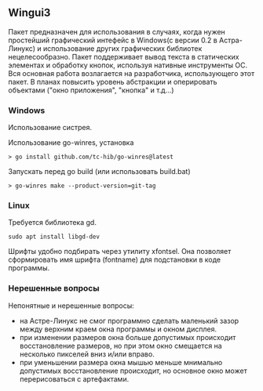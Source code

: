 ## Wingui3

Пакет предназначен для использования в случаях, когда нужен простейший графический интефейс в Windows(c версии 0.2 в Астра-Линукс) и использование других графических библиотек нецелесообразно. Пакет поддерживает вывод текста в статических элементах и обработку кнопок, используя нативные инструменты ОС. Вся основная работа возлагается на разработчика, использующего этот пакет.
В планах повысить уровень абстракции и оперировать объектами ("окно приложения", "кнопка" и т.д...)

### Windows

Использование систрея.

Использование go-winres, установка
```
> go install github.com/tc-hib/go-winres@latest
```
Запускать перед go build (или использовать build.bat)
```
> go-winres make --product-version=git-tag
```

### Linux

Требуется библиотека gd.
```
sudo apt install libgd-dev
```

Шрифты удобно подбирать через утилиту xfontsel.
Она позволяет сформировать имя шрифта (fontname) для подстановки в коде программы.

### Нерешенные вопросы

Непонятные и нерешенные вопросы:
- на Астре-Линукс не смог программно сделать маленький зазор между верхним краем окна программы и окном дисплея.
- при изменении размеров окна больше допустимых происходит восстановление размеров, но при этом окно смещается на несколько пикселей вниз и/или вправо.
- при уменьшении размера окна мышью меньше мнимально допустимых восстановление происходит, но основное окно может перерисоваться с артефактами.

